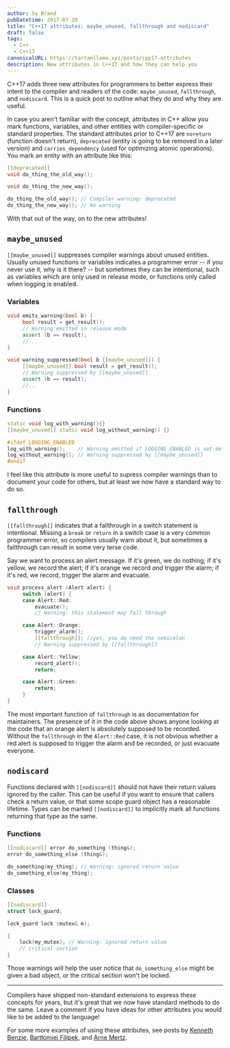 ```yaml
---
author: Sy Brand
pubDatetime: 2017-07-20
title: "C++17 attributes: maybe_unused, fallthrough and nodiscard"
draft: false
tags:
  - C++
  - C++17
canonicalURL: https://tartanllama.xyz/posts/cpp17-attributes
description: New attributes in C++17 and how they can help you
---
```


C++17 adds three new attributes for programmers to better express their intent to the compiler and readers of the code: `maybe_unused`, `fallthrough`, and `nodiscard`. This is a quick post to outline what they do and why they are useful.

In case you aren't familiar with the concept, attributes in C++ allow you mark functions, variables, and other entities with compiler-specific or standard properties. The standard attributes prior to C++17 are `noreturn` (function doesn't return), `deprecated` (entity is going to be removed in a later version) and `carries_dependency` (used for optimizing atomic operations). You mark an entity with an attribute like this:

```cpp
[[deprecated]]
void do_thing_the_old_way();

void do_thing_the_new_way();

do_thing_the_old_way(); // Compiler warning: deprecated
do_thing_the_new_way(); // No warning
```

With that out of the way, on to the new attributes!


## `maybe_unused`

`[[maybe_unused]]` suppresses compiler warnings about unused entities. Usually unused functions or variables indicates a programmer error -- if you never use it, why is it there? -- but sometimes they can be intentional, such as variables which are only used in release mode, or functions only called when logging is enabled.

### Variables
```cpp
void emits_warning(bool b) {
     bool result = get_result();
     // Warning emitted in release mode
     assert (b == result);
     //...
}

void warning_suppressed(bool b [[maybe_unused]]) {
     [[maybe_unused]] bool result = get_result();
     // Warning suppressed by [[maybe_unused]]
     assert (b == result);
     //...
}
```

### Functions

```cpp
static void log_with_warning(){}
[[maybe_unused]] static void log_without_warning() {}

#ifdef LOGGING_ENABLED
log_with_warning();    // Warning emitted if LOGGING_ENABLED is not defined
log_without_warning(); // Warning suppressed by [[maybe_unused]]
#endif
```

I feel like this attribute is more useful to supress compiler warnings than to document your code for others, but at least we now have a standard way to do so.


## `fallthrough`

`[[fallthrough]]` indicates that a fallthrough in a switch statement is intentional. Missing a `break` or `return` in a switch case is a very common programmer error, so compilers usually warn about it, but sometimes a fallthrough can result in some very terse code.

Say we want to process an alert message. If it's green, we do nothing; if it's yellow, we record the alert; if it's orange we record *and* trigger the alarm; if it's red, we record, trigger the alarm and evacuate.

```cpp
void process_alert (Alert alert) {
     switch (alert) {
     case Alert::Red:
         evacuate();
         // Warning: this statement may fall through

     case Alert::Orange:
         trigger_alarm();
         [[fallthrough]]; //yes, you do need the semicolon
         // Warning suppressed by [[fallthrough]]

     case Alert::Yellow:
         record_alert();
         return;

     case Alert::Green:
         return;
     }
}
```

The most important function of `fallthrough` is as documentation for maintainers. The presence of it in the code above shows anyone looking at the code that an orange alert is absolutely supposed to be recorded. Without the `fallthrough` in the `Alert::Red` case, it is not obvious whether a red alert is supposed to trigger the alarm and be recorded, or just evacuate everyone.


## `nodiscard`

Functions declared with `[[nodiscard]]` should not have their return values ignored by the caller. This can be useful if you want to ensure that callers check a return value, or that some scope guard object has a reasonable lifetime. Types can be marked `[[nodiscard]]` to implicitly mark all functions returning that type as the same.

### Functions

```cpp
[[nodiscard]] error do_something (thing&);
error do_something_else (thing&);

do_something(my_thing); // Warning: ignored return value
do_something_else(my_thing);
```

### Classes

```cpp
[[nodiscard]]
struct lock_guard;

lock_guard lock (mutex& m);

{
    lock(my_mutex); // Warning: ignored return value
    // critical section
}
```

Those warnings will help the user notice that `do_something_else` might be given a bad object, or the critical section won't be locked.

----------------------------

Compilers have shipped non-standard extensions to express these concepts for years, but it's great that we now have standard methods to do the same. Leave a comment if you have ideas for other attributes you would like to be added to the language!

For some more examples of using these attributes, see posts by [Kenneth Benzie](https://infektor.net/posts/2017-01-19-using-cpp17-attributes-today.html), [Bartłomiej Filipek](http://www.bfilipek.com/2017/07/cpp17-in-details-attributes.html), and [Arne Mertz](https://arne-mertz.de/2016/12/modern-c-features-attributes/).